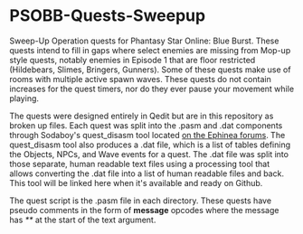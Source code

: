 # PSOBB-Quests-Sweepup
Sweep-Up Operation quests for Phantasy Star Online: Blue Burst. These quests intend to fill in gaps where select enemies are missing from Mop-up style quests, notably enemies in Episode 1 that are floor restricted (Hildebears, Slimes, Bringers, Gunners). Some of these quests make use of rooms with multiple active spawn waves. These quests do not contain increases for the quest timers, nor do they ever pause your movement while playing.

The quests were designed entirely in Qedit but are in this repository as broken up files. Each quest was split into the .pasm and .dat components through Sodaboy's quest_disasm tool located [on the Ephinea forums](https://www.pioneer2.net/community/threads/psobb-quest-assembler-disassembler-source.1728/). The quest_disasm tool also produces a .dat file, which is a list of tables defining the Objects, NPCs, and Wave events for a quest. The .dat file was split into those separate, human readable text files using a processing tool that allows converting the .dat file into a list of human readable files and back. This tool will be linked here when it's available and ready on Github.

The quest script is the .pasm file in each directory. These quests have pseudo comments in the form of **message** opcodes where the message has *\*\** at the start of the text argument.
